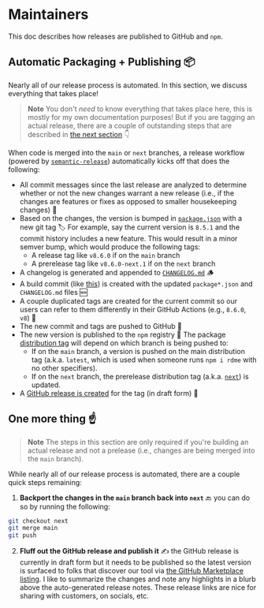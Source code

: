 # Maintainers

This doc describes how releases are published to GitHub and `npm`.

## Automatic Packaging + Publishing 📦

Nearly all of our release process is automated. In this section, we discuss everything that takes place!

> **Note**
> You don't _need_ to know everything that takes place here, this is mostly for my own documentation purposes! But if you are tagging an actual release, there are a couple of outstanding steps that are described in [the next section](#one-more-thing-☝️) 👇

When code is merged into the `main` or `next` branches, a release workflow (powered by [`semantic-release`](https://github.com/semantic-release/semantic-release)) automatically kicks off that does the following:

- All commit messages since the last release are analyzed to determine whether or not the new changes warrant a new release (i.e., if the changes are features or fixes as opposed to smaller housekeeping changes) 🧐
- Based on the changes, the version is bumped in [`package.json`](./package.json) with a new git tag 🏷️ For example, say the current version is `8.5.1` and the commit history includes a new feature. This would result in a minor semver bump, which would produce the following tags:
  - A release tag like `v8.6.0` if on the `main` branch
  - A prerelease tag like `v8.6.0-next.1` if on the `next` branch
- A changelog is generated and appended to [`CHANGELOG.md`](./CHANGELOG.md) 🪵
- A build commit (like [this](https://github.com/readmeio/rdme/commit/533a2db50b39c3b6130b3af07bebaed38218db4c)) is created with the updated `package*.json` and `CHANGELOG.md` files 🆕
- A couple duplicated tags are created for the current commit so our users can refer to them differently in their GitHub Actions (e.g., `8.6.0`, `v8`) 🔖
- The new commit and tags are pushed to GitHub 📌
- The new version is published to the `npm` registry 🚀 The package [distribution tag](https://docs.npmjs.com/adding-dist-tags-to-packages) will depend on which branch is being pushed to:
  - If on the `main` branch, a version is pushed on the main distribution tag (a.k.a. `latest`, which is used when someone runs `npm i rdme` with no other specifiers).
  - If on the `next` branch, the prerelease distribution tag (a.k.a. [`next`](https://www.npmjs.com/package/rdme/v/next)) is updated.
- A [GitHub release is created](https://docs.github.com/en/repositories/releasing-projects-on-github/managing-releases-in-a-repository#creating-a-release) for the tag (in draft form) 🐙

## One more thing ☝️

> **Note**
> The steps in this section are only required if you're building an actual release and not a prelease (i.e., changes are being merged into the `main` branch).

While nearly all of our release process is automated, there are a couple quick steps remaining:

1. **Backport the changes in the `main` branch back into `next`** 🔙 you can do so by running the following:

```sh
git checkout next
git merge main
git push
```

2. **Fluff out the GitHub release and publish it** ✍️ the GitHub release is currently in draft form but it needs to be published so the latest version is surfaced to folks that discover our tool via [the GitHub Marketplace listing](https://github.com/marketplace/actions/rdme-sync-to-readme). I like to summarize the changes and note any highlights in a blurb above the auto-generated release notes. These release links are nice for sharing with customers, on socials, etc.
